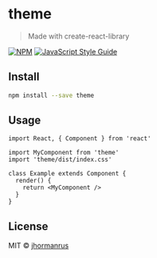 # theme

> Made with create-react-library

[![NPM](https://img.shields.io/npm/v/theme.svg)](https://www.npmjs.com/package/theme) [![JavaScript Style Guide](https://img.shields.io/badge/code_style-standard-brightgreen.svg)](https://standardjs.com)

## Install

```bash
npm install --save theme
```

## Usage

```tsx
import React, { Component } from 'react'

import MyComponent from 'theme'
import 'theme/dist/index.css'

class Example extends Component {
  render() {
    return <MyComponent />
  }
}
```

## License

MIT © [jhormanrus](https://github.com/jhormanrus)
